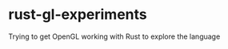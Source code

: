 rust-gl-experiments
===================

Trying to get OpenGL working with Rust to explore the language
